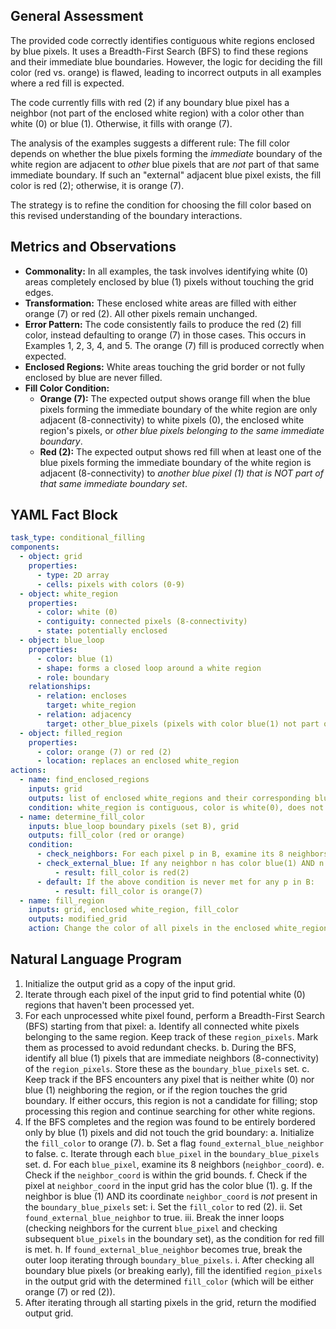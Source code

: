 ## General Assessment

The provided code correctly identifies contiguous white regions enclosed by blue pixels. It uses a Breadth-First Search (BFS) to find these regions and their immediate blue boundaries. However, the logic for deciding the fill color (red vs. orange) is flawed, leading to incorrect outputs in all examples where a red fill is expected.

The code currently fills with red (2) if any boundary blue pixel has a neighbor (not part of the enclosed white region) with a color other than white (0) or blue (1). Otherwise, it fills with orange (7).

The analysis of the examples suggests a different rule: The fill color depends on whether the blue pixels forming the *immediate* boundary of the white region are adjacent to *other* blue pixels that are *not* part of that same immediate boundary. If such an "external" adjacent blue pixel exists, the fill color is red (2); otherwise, it is orange (7).

The strategy is to refine the condition for choosing the fill color based on this revised understanding of the boundary interactions.

## Metrics and Observations

*   **Commonality:** In all examples, the task involves identifying white (0) areas completely enclosed by blue (1) pixels without touching the grid edges.
*   **Transformation:** These enclosed white areas are filled with either orange (7) or red (2). All other pixels remain unchanged.
*   **Error Pattern:** The code consistently fails to produce the red (2) fill color, instead defaulting to orange (7) in those cases. This occurs in Examples 1, 2, 3, 4, and 5. The orange (7) fill is produced correctly when expected.
*   **Enclosed Regions:** White areas touching the grid border or not fully enclosed by blue are never filled.
*   **Fill Color Condition:**
    *   **Orange (7):** The expected output shows orange fill when the blue pixels forming the immediate boundary of the white region are only adjacent (8-connectivity) to white pixels (0), the enclosed white region's pixels, or *other blue pixels belonging to the same immediate boundary*.
    *   **Red (2):** The expected output shows red fill when at least one of the blue pixels forming the immediate boundary of the white region is adjacent (8-connectivity) to *another blue pixel (1) that is NOT part of that same immediate boundary set*.

## YAML Fact Block


```yaml
task_type: conditional_filling
components:
  - object: grid
    properties:
      - type: 2D array
      - cells: pixels with colors (0-9)
  - object: white_region
    properties:
      - color: white (0)
      - contiguity: connected pixels (8-connectivity)
      - state: potentially enclosed
  - object: blue_loop
    properties:
      - color: blue (1)
      - shape: forms a closed loop around a white region
      - role: boundary
    relationships:
      - relation: encloses
        target: white_region
      - relation: adjacency
        target: other_blue_pixels (pixels with color blue(1) not part of this specific loop boundary)
  - object: filled_region
    properties:
      - color: orange (7) or red (2)
      - location: replaces an enclosed white_region
actions:
  - name: find_enclosed_regions
    inputs: grid
    outputs: list of enclosed white_regions and their corresponding blue_loop boundaries
    condition: white_region is contiguous, color is white(0), does not touch grid edge, and all immediate neighbors outside the region are blue(1).
  - name: determine_fill_color
    inputs: blue_loop boundary pixels (set B), grid
    outputs: fill_color (red or orange)
    condition:
      - check_neighbors: For each pixel p in B, examine its 8 neighbors n.
      - check_external_blue: If any neighbor n has color blue(1) AND n is NOT in B:
          - result: fill_color is red(2)
      - default: If the above condition is never met for any p in B:
          - result: fill_color is orange(7)
  - name: fill_region
    inputs: grid, enclosed white_region, fill_color
    outputs: modified_grid
    action: Change the color of all pixels in the enclosed white_region to fill_color.
```


## Natural Language Program

1.  Initialize the output grid as a copy of the input grid.
2.  Iterate through each pixel of the input grid to find potential white (0) regions that haven't been processed yet.
3.  For each unprocessed white pixel found, perform a Breadth-First Search (BFS) starting from that pixel:
    a.  Identify all connected white pixels belonging to the same region. Keep track of these `region_pixels`. Mark them as processed to avoid redundant checks.
    b.  During the BFS, identify all blue (1) pixels that are immediate neighbors (8-connectivity) of the `region_pixels`. Store these as the `boundary_blue_pixels` set.
    c.  Keep track if the BFS encounters any pixel that is neither white (0) nor blue (1) neighboring the region, or if the region touches the grid boundary. If either occurs, this region is not a candidate for filling; stop processing this region and continue searching for other white regions.
4.  If the BFS completes and the region was found to be entirely bordered only by blue (1) pixels and did not touch the grid boundary:
    a.  Initialize the `fill_color` to orange (7).
    b.  Set a flag `found_external_blue_neighbor` to false.
    c.  Iterate through each `blue_pixel` in the `boundary_blue_pixels` set.
    d.  For each `blue_pixel`, examine its 8 neighbors (`neighbor_coord`).
    e.  Check if the `neighbor_coord` is within the grid bounds.
    f.  Check if the pixel at `neighbor_coord` in the input grid has the color blue (1).
    g.  If the neighbor is blue (1) AND its coordinate `neighbor_coord` is *not* present in the `boundary_blue_pixels` set:
        i.  Set the `fill_color` to red (2).
        ii. Set `found_external_blue_neighbor` to true.
        iii. Break the inner loops (checking neighbors for the current `blue_pixel` and checking subsequent `blue_pixels` in the boundary set), as the condition for red fill is met.
    h.  If `found_external_blue_neighbor` becomes true, break the outer loop iterating through `boundary_blue_pixels`.
    i.  After checking all boundary blue pixels (or breaking early), fill the identified `region_pixels` in the output grid with the determined `fill_color` (which will be either orange (7) or red (2)).
5.  After iterating through all starting pixels in the grid, return the modified output grid.
